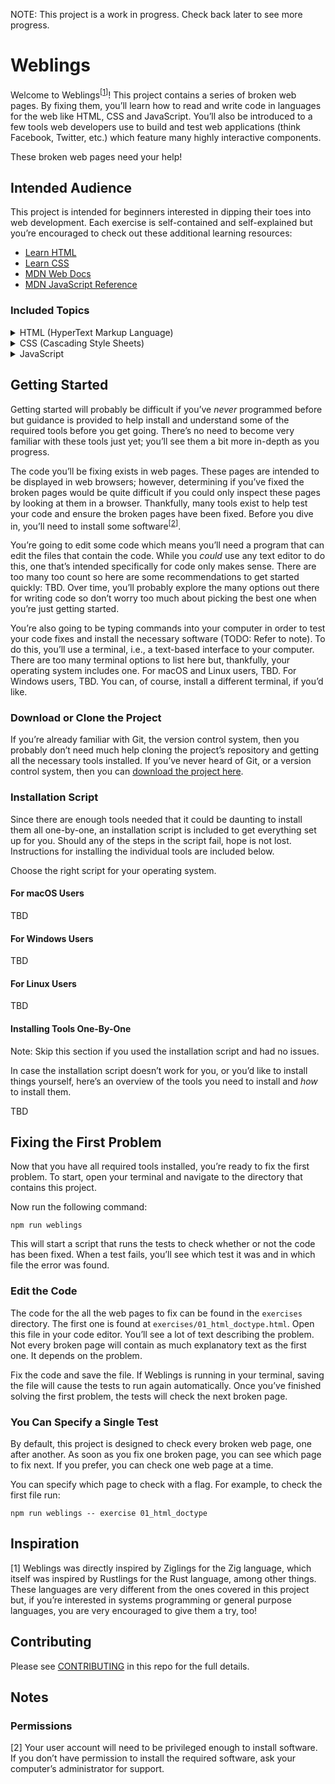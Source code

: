 NOTE: This project is a work in progress. Check back later to see more progress.

# Weblings

Welcome to Weblings<sup>[<a href="#inspiration">1</a>]</sup>! This project
contains a series of broken web pages. By fixing them, you’ll learn how to read
and write code in languages for the web like HTML, CSS and JavaScript. You’ll
also be introduced to a few tools web developers use to build and test web
applications (think Facebook, Twitter, etc.) which feature many highly
interactive components.

These broken web pages need your help!

## Intended Audience

This project is intended for beginners interested in dipping their toes into web
development. Each exercise is self-contained and self-explained but you’re
encouraged to check out these additional learning resources:

* [Learn HTML](https://web.dev/learn/html/)
* [Learn CSS](https://web.dev/learn/css/)
* [MDN Web Docs](https://developer.mozilla.org/en-US/)
* [MDN JavaScript Reference](https://developer.mozilla.org/en-US/docs/Web/JavaScript)

### Included Topics

<p>
  <details>
    <summary>HTML (HyperText Markup Language)</summary>
    <ul>
      <li>Document structure</li>
      <li>Metadata</li>
      <li>Semantic markup</li>
      <li>Typography</li>
      <li>Attributes</li>
      <li>Links</li>
      <li>Lists</li>
      <li>Navigation</li>
      <li>Tables</li>
      <li>Forms</li>
      <li>Images</li>
      <li>Audio and video</li>
    </ul>
  </details>
  <details>
    <summary>CSS (Cascading Style Sheets)</summary>
    <ul>
      <li>Box model</li>
      <li>Selectors</li>
      <li>Cascade</li>
      <li>Specificity</li>
      <li>Inheritance</li>
      <li>Color</li>
      <li>Sizing</li>
      <li>Spacing</li>
      <li>Layout</li>
      <li>Flexbox</li>
      <li>Grid</li>
      <li>Pseudo-classes</li>
      <li>Borders</li>
      <li>Shadows</li>
      <li>Animations</li>
      <li>Transitions</li>
    </ul>
  </details>
  <details>
    <summary>JavaScript</summary>
    <ul>
      <li>TBD</li>
    </ul>
  </details>
</p>

## Getting Started

Getting started will probably be difficult if you’ve *never* programmed before
but guidance is provided to help install and understand some of the required
tools before you get going. There’s no need to become very familiar with these
tools just yet; you’ll see them a bit more in-depth as you progress.

The code you’ll be fixing exists in web pages. These pages are intended to be
displayed in web browsers; however, determining if you’ve fixed the broken pages
would be quite difficult if you could only inspect these pages by looking at
them in a browser. Thankfully, many tools exist to help test your code and
ensure the broken pages have been fixed. Before you dive in, you’ll need to
install some software<sup>[<a href="#permissions">2</a>]</sup>.

You’re going to edit some code which means you’ll need a program that can edit
the files that contain the code. While you *could* use any text editor to do
this, one that’s intended specifically for code only makes sense. There are too
many too count so here are some recommendations to get started quickly: TBD.
Over time, you’ll probably explore the many options out there for writing code
so don’t worry too much about picking the best one when you’re just getting
started.

You’re also going to be typing commands into your computer in order to test your
code fixes and install the necessary software (TODO: Refer to note). To do this,
you’ll use a terminal, i.e., a text-based interface to your computer. There are
too many terminal options to list here but, thankfully, your operating system
includes one. For macOS and Linux users, TBD. For Windows users, TBD. You can,
of course, install a different terminal, if you’d like.

### Download or Clone the Project

If you’re already familiar with Git, the version control system, then you
probably don’t need much help cloning the project’s repository and getting all
the necessary tools installed. If you’ve never heard of Git, or a version
control system, then you can
[download the project here](https://github.com/jneurock/weblings/archive/refs/heads/main.zip).

### Installation Script

Since there are enough tools needed that it could be daunting to install them
all one-by-one, an installation script is included to get everything set up for
you. Should any of the steps in the script fail, hope is not lost. Instructions
for installing the individual tools are included below.

Choose the right script for your operating system.

#### For macOS Users

TBD

#### For Windows Users

TBD

#### For Linux Users

TBD

#### Installing Tools One-By-One

Note: Skip this section if you used the installation script and had no issues.

In case the installation script doesn’t work for you, or you’d like to install
things yourself, here’s an overview of the tools you need to install and *how*
to install them.

TBD

## Fixing the First Problem

Now that you have all required tools installed, you’re ready to fix the first
problem. To start, open your terminal and navigate to the directory that
contains this project.

Now run the following command:

`npm run weblings`

This will start a script that runs the tests to check whether or not the code
has been fixed. When a test fails, you’ll see which test it was and in which
file the error was found.

### Edit the Code

The code for the all the web pages to fix can be found in the `exercises`
directory. The first one is found at `exercises/01_html_doctype.html`. Open this
file in your code editor. You’ll see a lot of text describing the problem. Not
every broken page will contain as much explanatory text as the first one. It
depends on the problem.

Fix the code and save the file. If Weblings is running in your terminal, saving
the file will cause the tests to run again automatically. Once you’ve finished
solving the first problem, the tests will check the next broken page.

### You Can Specify a Single Test

By default, this project is designed to check every broken web page, one after
another. As soon as you fix one broken page, you can see which page to fix
next. If you prefer, you can check one web page at a time.

You can specify which page to check with a flag. For example, to check the first
file run:

`npm run weblings -- exercise 01_html_doctype`

## Inspiration

[1] Weblings was directly inspired by Ziglings for the Zig language, which
itself was inspired by Rustlings for the Rust language, among other things.
These languages are very different from the ones covered in this project but, if
you’re interested in systems programming or general purpose languages, you are
very encouraged to give them a try, too!

<!--
  TODO:
    * Mention the HTML, CSS and JavaScript resources that inspired the exercises
      in the project.
-->

## Contributing

Please see
[CONTRIBUTING](https://github.com/jneurock/weblings/blob/main/CONTRIBUTING.md)
in this repo for the full details.

## Notes

### Permissions

[2] Your user account will need to be privileged enough to install software. If
you don’t have permission to install the required software, ask your computer’s
administrator for support.
